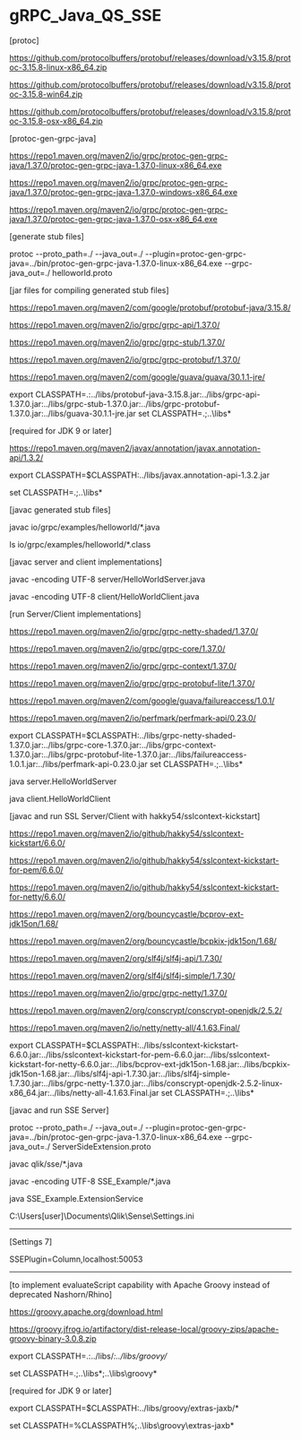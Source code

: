 # gRPC_Java_QS_SSE
[protoc]

https://github.com/protocolbuffers/protobuf/releases/download/v3.15.8/protoc-3.15.8-linux-x86_64.zip

https://github.com/protocolbuffers/protobuf/releases/download/v3.15.8/protoc-3.15.8-win64.zip

https://github.com/protocolbuffers/protobuf/releases/download/v3.15.8/protoc-3.15.8-osx-x86_64.zip



[protoc-gen-grpc-java]

https://repo1.maven.org/maven2/io/grpc/protoc-gen-grpc-java/1.37.0/protoc-gen-grpc-java-1.37.0-linux-x86_64.exe

https://repo1.maven.org/maven2/io/grpc/protoc-gen-grpc-java/1.37.0/protoc-gen-grpc-java-1.37.0-windows-x86_64.exe

https://repo1.maven.org/maven2/io/grpc/protoc-gen-grpc-java/1.37.0/protoc-gen-grpc-java-1.37.0-osx-x86_64.exe



[generate stub files]

protoc --proto_path=./ --java_out=./ --plugin=protoc-gen-grpc-java=../bin/protoc-gen-grpc-java-1.37.0-linux-x86_64.exe --grpc-java_out=./ helloworld.proto



[jar files for compiling generated stub files]

https://repo1.maven.org/maven2/com/google/protobuf/protobuf-java/3.15.8/

https://repo1.maven.org/maven2/io/grpc/grpc-api/1.37.0/

https://repo1.maven.org/maven2/io/grpc/grpc-stub/1.37.0/

https://repo1.maven.org/maven2/io/grpc/grpc-protobuf/1.37.0/

https://repo1.maven.org/maven2/com/google/guava/guava/30.1.1-jre/

export CLASSPATH=.:../libs/protobuf-java-3.15.8.jar:../libs/grpc-api-1.37.0.jar:../libs/grpc-stub-1.37.0.jar:../libs/grpc-protobuf-1.37.0.jar:../libs/guava-30.1.1-jre.jar
set CLASSPATH=.;..\libs\*


[required for JDK 9 or later]

https://repo1.maven.org/maven2/javax/annotation/javax.annotation-api/1.3.2/

export CLASSPATH=$CLASSPATH:../libs/javax.annotation-api-1.3.2.jar 

set CLASSPATH=.;..\libs\*



[javac generated stub files]

javac io/grpc/examples/helloworld/*.java

ls io/grpc/examples/helloworld/*.class



[javac server and client implementations]

javac -encoding UTF-8 server/HelloWorldServer.java

javac -encoding UTF-8 client/HelloWorldClient.java



[run Server/Client implementations]

https://repo1.maven.org/maven2/io/grpc/grpc-netty-shaded/1.37.0/

https://repo1.maven.org/maven2/io/grpc/grpc-core/1.37.0/

https://repo1.maven.org/maven2/io/grpc/grpc-context/1.37.0/

https://repo1.maven.org/maven2/io/grpc/grpc-protobuf-lite/1.37.0/

https://repo1.maven.org/maven2/com/google/guava/failureaccess/1.0.1/

https://repo1.maven.org/maven2/io/perfmark/perfmark-api/0.23.0/

export CLASSPATH=$CLASSPATH:../libs/grpc-netty-shaded-1.37.0.jar:../libs/grpc-core-1.37.0.jar:../libs/grpc-context-1.37.0.jar:../libs/grpc-protobuf-lite-1.37.0.jar:../libs/failureaccess-1.0.1.jar:../libs/perfmark-api-0.23.0.jar
set CLASSPATH=.;..\libs\*

java server.HelloWorldServer

java client.HelloWorldClient


[javac and run SSL Server/Client with hakky54/sslcontext-kickstart]

https://repo1.maven.org/maven2/io/github/hakky54/sslcontext-kickstart/6.6.0/

https://repo1.maven.org/maven2/io/github/hakky54/sslcontext-kickstart-for-pem/6.6.0/

https://repo1.maven.org/maven2/io/github/hakky54/sslcontext-kickstart-for-netty/6.6.0/

https://repo1.maven.org/maven2/org/bouncycastle/bcprov-ext-jdk15on/1.68/

https://repo1.maven.org/maven2/org/bouncycastle/bcpkix-jdk15on/1.68/

https://repo1.maven.org/maven2/org/slf4j/slf4j-api/1.7.30/

https://repo1.maven.org/maven2/org/slf4j/slf4j-simple/1.7.30/

https://repo1.maven.org/maven2/io/grpc/grpc-netty/1.37.0/

https://repo1.maven.org/maven2/org/conscrypt/conscrypt-openjdk/2.5.2/

https://repo1.maven.org/maven2/io/netty/netty-all/4.1.63.Final/

export CLASSPATH=$CLASSPATH:../libs/sslcontext-kickstart-6.6.0.jar:../libs/sslcontext-kickstart-for-pem-6.6.0.jar:../libs/sslcontext-kickstart-for-netty-6.6.0.jar:../libs/bcprov-ext-jdk15on-1.68.jar:../libs/bcpkix-jdk15on-1.68.jar:../libs/slf4j-api-1.7.30.jar:../libs/slf4j-simple-1.7.30.jar:../libs/grpc-netty-1.37.0.jar:../libs/conscrypt-openjdk-2.5.2-linux-x86_64.jar:../libs/netty-all-4.1.63.Final.jar
set CLASSPATH=.;..\libs\*

[javac and run SSE Server]

protoc --proto_path=./ --java_out=./ --plugin=protoc-gen-grpc-java=../bin/protoc-gen-grpc-java-1.37.0-linux-x86_64.exe --grpc-java_out=./ ServerSideExtension.proto

javac qlik/sse/*.java

javac -encoding UTF-8 SSE_Example/*.java

java SSE_Example.ExtensionService


C:\Users\[user]\Documents\Qlik\Sense\Settings.ini

------

[Settings 7]

SSEPlugin=Column,localhost:50053


------


[to implement evaluateScript capability with Apache Groovy instead of deprecated Nashorn/Rhino]

https://groovy.apache.org/download.html

https://groovy.jfrog.io/artifactory/dist-release-local/groovy-zips/apache-groovy-binary-3.0.8.zip

export CLASSPATH=.:../libs/*:../libs/groovy/*

set CLASSPATH=.;..\libs\*;..\libs\groovy\*

[required for JDK 9 or later]

export CLASSPATH=$CLASSPATH:../libs/groovy/extras-jaxb/*

set CLASSPATH=%CLASSPATH%;..\libs\groovy\extras-jaxb\*
